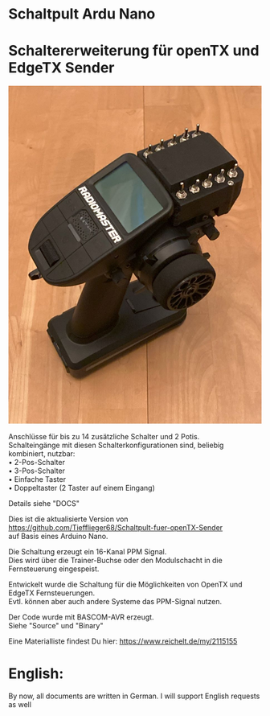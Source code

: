 # Schaltpult Ardu Nano
# Schaltererweiterung für openTX und EdgeTX Sender

 
![image lost ?](Pics/MT12.jpg)
 
 
Anschlüsse für bis zu 14 zusätzliche Schalter und 2 Potis.  
Schalteingänge mit diesen Schalterkonfigurationen sind, beliebig kombiniert, nutzbar:  
•  2-Pos-Schalter  
•  3-Pos-Schalter  
•  Einfache Taster  
•  Doppeltaster (2 Taster auf einem Eingang)  

Details siehe "DOCS"

Dies ist die aktualisierte Version von https://github.com/Tiefflieger68/Schaltpult-fuer-openTX-Sender  
auf Basis eines Arduino Nano.  
 
Die Schaltung erzeugt ein 16-Kanal PPM Signal.  
Dies wird über die Trainer-Buchse oder den Modulschacht in die Fernsteuerung eingespeist.  
 
Entwickelt wurde die Schaltung für die Möglichkeiten von OpenTX und EdgeTX Fernsteuerungen.  
Evtl. können aber auch andere Systeme das PPM-Signal nutzen.  

Der Code wurde mit BASCOM-AVR erzeugt.  
Siehe "Source" und "Binary"

Eine Materialliste findest Du hier: https://www.reichelt.de/my/2115155


# English:  
By now, all documents are written in German. I will support English requests as well  